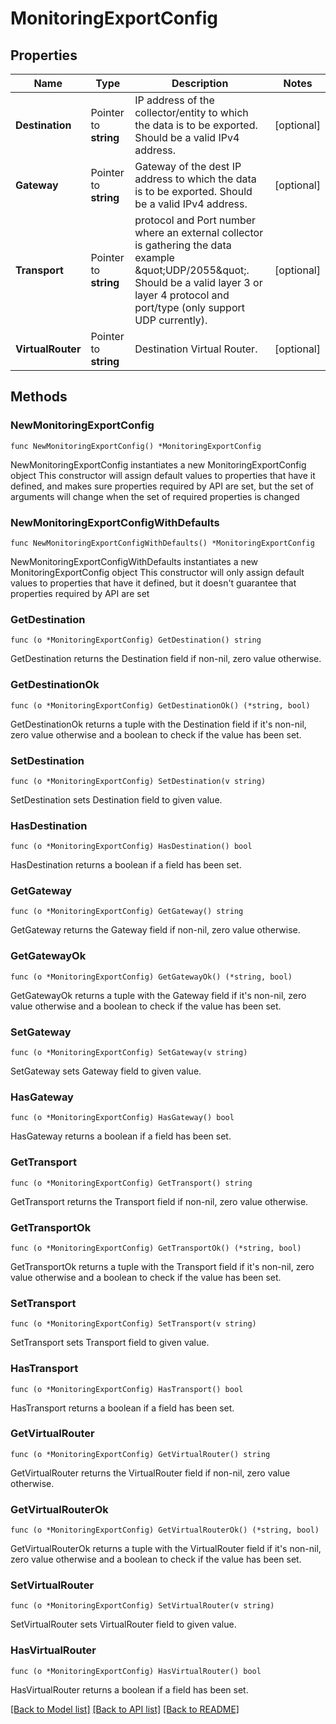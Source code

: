 # MonitoringExportConfig

## Properties

Name | Type | Description | Notes
------------ | ------------- | ------------- | -------------
**Destination** | Pointer to **string** | IP address of the collector/entity to which the data is to be exported. Should be a valid IPv4 address. | [optional] 
**Gateway** | Pointer to **string** | Gateway of the dest IP address to which the data is to be exported. Should be a valid IPv4 address. | [optional] 
**Transport** | Pointer to **string** | protocol and Port number where an external collector is gathering the data example \&quot;UDP/2055\&quot;. Should be a valid layer 3 or layer 4 protocol and port/type (only support UDP currently). | [optional] 
**VirtualRouter** | Pointer to **string** | Destination Virtual Router. | [optional] 

## Methods

### NewMonitoringExportConfig

`func NewMonitoringExportConfig() *MonitoringExportConfig`

NewMonitoringExportConfig instantiates a new MonitoringExportConfig object
This constructor will assign default values to properties that have it defined,
and makes sure properties required by API are set, but the set of arguments
will change when the set of required properties is changed

### NewMonitoringExportConfigWithDefaults

`func NewMonitoringExportConfigWithDefaults() *MonitoringExportConfig`

NewMonitoringExportConfigWithDefaults instantiates a new MonitoringExportConfig object
This constructor will only assign default values to properties that have it defined,
but it doesn't guarantee that properties required by API are set

### GetDestination

`func (o *MonitoringExportConfig) GetDestination() string`

GetDestination returns the Destination field if non-nil, zero value otherwise.

### GetDestinationOk

`func (o *MonitoringExportConfig) GetDestinationOk() (*string, bool)`

GetDestinationOk returns a tuple with the Destination field if it's non-nil, zero value otherwise
and a boolean to check if the value has been set.

### SetDestination

`func (o *MonitoringExportConfig) SetDestination(v string)`

SetDestination sets Destination field to given value.

### HasDestination

`func (o *MonitoringExportConfig) HasDestination() bool`

HasDestination returns a boolean if a field has been set.

### GetGateway

`func (o *MonitoringExportConfig) GetGateway() string`

GetGateway returns the Gateway field if non-nil, zero value otherwise.

### GetGatewayOk

`func (o *MonitoringExportConfig) GetGatewayOk() (*string, bool)`

GetGatewayOk returns a tuple with the Gateway field if it's non-nil, zero value otherwise
and a boolean to check if the value has been set.

### SetGateway

`func (o *MonitoringExportConfig) SetGateway(v string)`

SetGateway sets Gateway field to given value.

### HasGateway

`func (o *MonitoringExportConfig) HasGateway() bool`

HasGateway returns a boolean if a field has been set.

### GetTransport

`func (o *MonitoringExportConfig) GetTransport() string`

GetTransport returns the Transport field if non-nil, zero value otherwise.

### GetTransportOk

`func (o *MonitoringExportConfig) GetTransportOk() (*string, bool)`

GetTransportOk returns a tuple with the Transport field if it's non-nil, zero value otherwise
and a boolean to check if the value has been set.

### SetTransport

`func (o *MonitoringExportConfig) SetTransport(v string)`

SetTransport sets Transport field to given value.

### HasTransport

`func (o *MonitoringExportConfig) HasTransport() bool`

HasTransport returns a boolean if a field has been set.

### GetVirtualRouter

`func (o *MonitoringExportConfig) GetVirtualRouter() string`

GetVirtualRouter returns the VirtualRouter field if non-nil, zero value otherwise.

### GetVirtualRouterOk

`func (o *MonitoringExportConfig) GetVirtualRouterOk() (*string, bool)`

GetVirtualRouterOk returns a tuple with the VirtualRouter field if it's non-nil, zero value otherwise
and a boolean to check if the value has been set.

### SetVirtualRouter

`func (o *MonitoringExportConfig) SetVirtualRouter(v string)`

SetVirtualRouter sets VirtualRouter field to given value.

### HasVirtualRouter

`func (o *MonitoringExportConfig) HasVirtualRouter() bool`

HasVirtualRouter returns a boolean if a field has been set.


[[Back to Model list]](../README.md#documentation-for-models) [[Back to API list]](../README.md#documentation-for-api-endpoints) [[Back to README]](../README.md)


